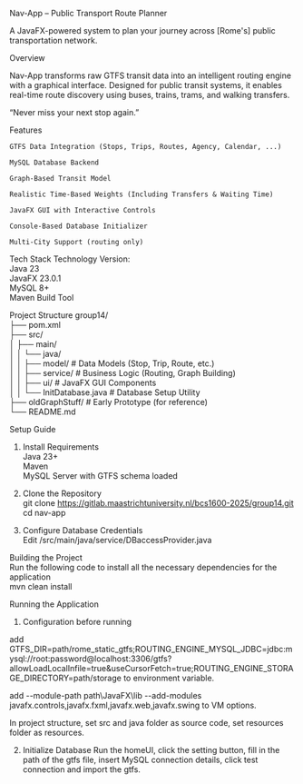 Nav-App – Public Transport Route Planner

A JavaFX-powered system to plan your journey across [Rome's] public transportation network.

 Overview

Nav-App transforms raw GTFS transit data into an intelligent routing engine with a graphical interface.
Designed for public transit systems, it enables real-time route discovery using buses, trains, trams, and walking transfers.

“Never miss your next stop again.”

 Features

 	GTFS Data Integration (Stops, Trips, Routes, Agency, Calendar, ...)

	MySQL Database Backend

 	Graph-Based Transit Model
	
 	Realistic Time-Based Weights (Including Transfers & Waiting Time)

 	JavaFX GUI with Interactive Controls

 	Console-Based Database Initializer

	Multi-City Support (routing only)

                            
 Tech Stack
Technology	Version:                         
Java	23                  
JavaFX	23.0.1                      
MySQL	8+                              
Maven	Build Tool                            

 Project Structure
group14/                                    
├── pom.xml                                 
├── src/                                
│   ├── main/                                                   
│   │   └── java/                           
│   │       ├── model/              # Data Models (Stop, Trip, Route, etc.)                                             
│   │       ├── service/            # Business Logic (Routing, Graph Building)                                                      
│   │       ├── ui/                 # JavaFX GUI Components                                                         
│   │       └── InitDatabase.java   # Database Setup Utility                                                  
├── oldGraphStuff/                  # Early Prototype (for reference)                                       
└── README.md                                   

 Setup Guide

 1.  Install Requirements          
   Java 23+                         
    Maven                                                                                                    
    MySQL Server with GTFS schema loaded
         

2.  Clone the Repository                            
   git clone https://gitlab.maastrichtuniversity.nl/bcs1600-2025/group14.git                   
   cd nav-app   


3.  Configure Database Credentials                                         
   Edit /src/main/java/service/DBaccessProvider.java 


Building the Project          
Run the following code to install all the necessary dependencies for the application             
mvn clean install

 Running the Application

1. Configuration before running

add GTFS_DIR=path/rome_static_gtfs;ROUTING_ENGINE_MYSQL_JDBC=jdbc:mysql://root:password@localhost:3306/gtfs?allowLoadLocalInfile=true&useCursorFetch=true;ROUTING_ENGINE_STORAGE_DIRECTORY=path/storage to environment variable.

add --module-path path\JavaFX\lib --add-modules javafx.controls,javafx.fxml,javafx.web,javafx.swing to VM options.

In project structure, set src and java folder as source code, set resources folder as resources.

2. Initialize Database 
Run the homeUI, click the setting button, fill in the path of the gtfs file, insert MySQL connection details, click test connection and import the gtfs.


